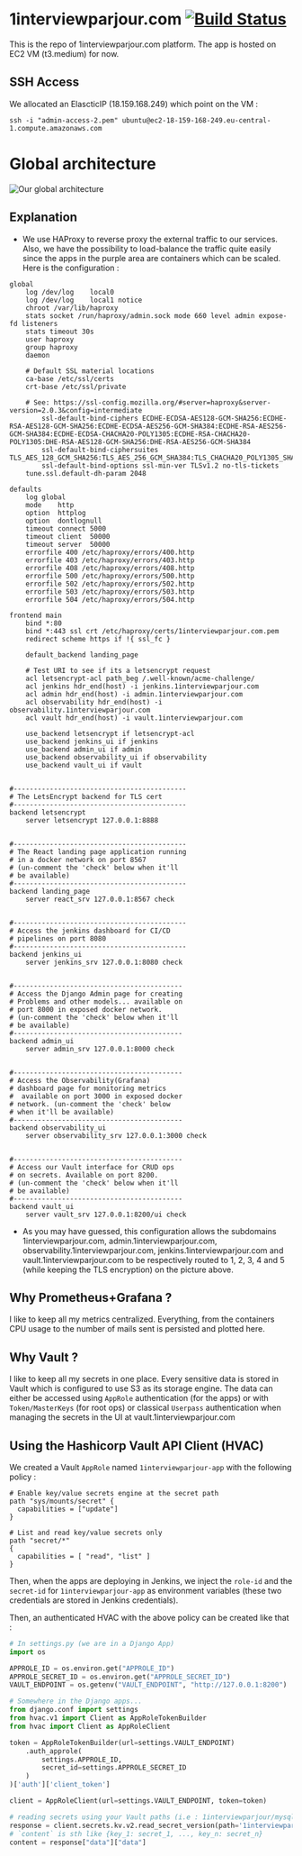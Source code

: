 # 1interviewparjour.com [![Build Status](https://jenkins.1interviewparjour.com/buildStatus/icon?job=1interviewparjour)](https://jenkins.1interviewparjour.com/job/1interviewparjour/)

This is the repo of 1interviewparjour.com platform. The app is hosted on EC2 VM (t3.medium) for now.

## SSH Access
We allocated an ElascticIP (18.159.168.249) which point on the VM :

`ssh -i "admin-access-2.pem" ubuntu@ec2-18-159-168-249.eu-central-1.compute.amazonaws.com`

# Global architecture

![Our global architecture](doc/globalarch.png)

## Explanation

* We use HAProxy to reverse proxy the external traffic to our services. Also, we have the possibility to load-balance the traffic quite easily since the apps in the purple area are containers which can be scaled. Here is the configuration :

```config
global
	log /dev/log	local0
	log /dev/log	local1 notice
	chroot /var/lib/haproxy
	stats socket /run/haproxy/admin.sock mode 660 level admin expose-fd listeners
	stats timeout 30s
	user haproxy
	group haproxy
	daemon

	# Default SSL material locations
	ca-base /etc/ssl/certs
	crt-base /etc/ssl/private

	# See: https://ssl-config.mozilla.org/#server=haproxy&server-version=2.0.3&config=intermediate
        ssl-default-bind-ciphers ECDHE-ECDSA-AES128-GCM-SHA256:ECDHE-RSA-AES128-GCM-SHA256:ECDHE-ECDSA-AES256-GCM-SHA384:ECDHE-RSA-AES256-GCM-SHA384:ECDHE-ECDSA-CHACHA20-POLY1305:ECDHE-RSA-CHACHA20-POLY1305:DHE-RSA-AES128-GCM-SHA256:DHE-RSA-AES256-GCM-SHA384
        ssl-default-bind-ciphersuites TLS_AES_128_GCM_SHA256:TLS_AES_256_GCM_SHA384:TLS_CHACHA20_POLY1305_SHA256
        ssl-default-bind-options ssl-min-ver TLSv1.2 no-tls-tickets
	tune.ssl.default-dh-param 2048

defaults
	log	global
	mode	http
	option	httplog
	option	dontlognull
    timeout connect 5000
    timeout client  50000
    timeout server  50000
	errorfile 400 /etc/haproxy/errors/400.http
	errorfile 403 /etc/haproxy/errors/403.http
	errorfile 408 /etc/haproxy/errors/408.http
	errorfile 500 /etc/haproxy/errors/500.http
	errorfile 502 /etc/haproxy/errors/502.http
	errorfile 503 /etc/haproxy/errors/503.http
	errorfile 504 /etc/haproxy/errors/504.http

frontend main
    bind *:80
	bind *:443 ssl crt /etc/haproxy/certs/1interviewparjour.com.pem
	redirect scheme https if !{ ssl_fc }

    default_backend landing_page

	# Test URI to see if its a letsencrypt request
    acl letsencrypt-acl path_beg /.well-known/acme-challenge/
	acl jenkins hdr_end(host) -i jenkins.1interviewparjour.com
    acl admin hdr_end(host) -i admin.1interviewparjour.com
	acl observability hdr_end(host) -i observability.1interviewparjour.com
	acl vault hdr_end(host) -i vault.1interviewparjour.com

    use_backend letsencrypt if letsencrypt-acl
	use_backend jenkins_ui if jenkins
	use_backend admin_ui if admin
	use_backend observability_ui if observability
	use_backend vault_ui if vault


#-------------------------------------------
# The LetsEncrypt backend for TLS cert
#-------------------------------------------
backend letsencrypt
	server letsencrypt 127.0.0.1:8888


#-------------------------------------------
# The React landing page application running
# in a docker network on port 8567
# (un-comment the 'check' below when it'll
# be available)
#-------------------------------------------
backend landing_page
	server react_srv 127.0.0.1:8567 check


#-------------------------------------------
# Access the jenkins dashboard for CI/CD
# pipelines on port 8080
#-------------------------------------------
backend jenkins_ui
	server jenkins_srv 127.0.0.1:8080 check


#------------------------------------------
# Access the Django Admin page for creating
# Problems and other models... available on
# port 8000 in exposed docker network.
# (un-comment the 'check' below when it'll
# be available)
#------------------------------------------
backend admin_ui
	server admin_srv 127.0.0.1:8000 check


#------------------------------------------
# Access the Observability(Grafana)
# dashboard page for monitoring metrics
#  available on port 3000 in exposed docker
# network. (un-comment the 'check' below
# when it'll be available)
#------------------------------------------
backend observability_ui
    server observability_srv 127.0.0.1:3000 check


#------------------------------------------
# Access our Vault interface for CRUD ops
# on secrets. Available on port 8200.
# (un-comment the 'check' below when it'll
# be available)
#------------------------------------------
backend vault_ui
    server vault_srv 127.0.0.1:8200/ui check
```

* As you may have guessed, this configuration allows the subdomains 1interviewparjour.com, admin.1interviewparjour.com, observability.1interviewparjour.com, jenkins.1interviewparjour.com and vault.1interviewparjour.com to be respectively  routed to 1, 2, 3, 4 and 5 (while keeping the TLS encryption) on the picture above.

## Why Prometheus+Grafana ?

I like to keep all my metrics centralized. Everything, from the containers CPU usage to the number of mails sent is persisted and plotted here.

## Why Vault ?

I like to keep all my secrets in one place. Every sensitive data is stored in Vault which is configured to use S3 as its storage engine. The data can either be accessed using `AppRole` authentication (for the apps) or with `Token/MasterKeys` (for root ops) or classical `Userpass` authentication when managing the secrets in the UI at vault.1interviewparjour.com

## Using the Hashicorp Vault API Client (HVAC)

We created a Vault `AppRole` named `1interviewparjour-app` with the following policy :
```hcl
# Enable key/value secrets engine at the secret path
path "sys/mounts/secret" {
  capabilities = ["update"]
}

# List and read key/value secrets only
path "secret/*"
{
  capabilities = [ "read", "list" ]
}
```

Then, when the apps are deploying in Jenkins, we inject the `role-id` and the `secret-id` for `1interviewparjour-app` as environment variables (these two credentials are stored in Jenkins credentials).

Then, an authenticated HVAC with the above policy can be created like that :

```python
# In settings.py (we are in a Django App)
import os

APPROLE_ID = os.environ.get("APPROLE_ID")
APPROLE_SECRET_ID = os.environ.get("APPROLE_SECRET_ID")
VAULT_ENDPOINT = os.getenv("VAULT_ENDPOINT", "http://127.0.0.1:8200")
```

```python
# Somewhere in the Django apps...
from django.conf import settings
from hvac.v1 import Client as AppRoleTokenBuilder
from hvac import Client as AppRoleClient

token = AppRoleTokenBuilder(url=settings.VAULT_ENDPOINT)
    .auth_approle(
        settings.APPROLE_ID,
        secret_id=settings.APPROLE_SECRET_ID
    )
)['auth']['client_token']

client = AppRoleClient(url=settings.VAULT_ENDPOINT, token=token)

# reading secrets using your Vault paths (i.e : 1interviewparjour/mysql)
response = client.secrets.kv.v2.read_secret_version(path='1interviewparjour/mysql')
# `content` is sth like {key_1: secret_1, ..., key_n: secret_n}
content = response["data"]["data"]
```



